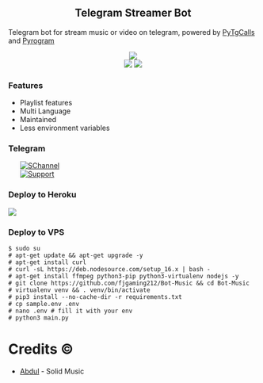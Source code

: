 <h2 align="center">Telegram Streamer Bot </h2>
<p>
Telegram bot for stream music or video on telegram, 
powered by <a href="https://github.com/pytgcalls/pytgcalls">PyTgCalls</a>
and <a href="https://github.com/pyrogram/pyrogram">Pyrogram</a>
</p>

<div align="center">
    <a href="https://github.com/fjgaming212/Bot-Music"><img src="https://img.shields.io/github/repo-size/fjgaming212/Bot-Music?logo=github"></a> <br>
    <a href="https://github.com/fjgaming212/Bot-Music"><img src="https://img.shields.io/github/forks/fjgaming212/Bot-Music?logo=github"></a>
    <a href="https://github.com/fjgaming212/Bot-Music"><img src="https://img.shields.io/github/stars/fjgaming212/Bot-Music?logo=github"></a>
</div>


<h3>Features</h3> 
<ul>
    <li>Playlist features</li>
    <li>Multi Language</li>
    <li>Maintained</li>
    <li>Less environment variables</li>
</ul>

<h3>Telegram</h3>
<ul>
    <a href="https://t.me/BotMusicUpdates"><img alt="SChannel" src="https://img.shields.io/badge/Channel-blue.svg?logo=telegram"></a> <br/>
    <a href="https://t.me/BotMusicChat"><img alt="Support" src="https://img.shields.io/badge/Support-blue.svg?logo=telegram"></a> <br/>
</ul>

<h3>Deploy to Heroku </h3>
<div>
    <a href="https://dashboard.heroku.com/new?button-url=https://github.com/Duckoi1707/Bot-Music&template=https:https://github.com/Duckoi1707/Bot-Music"><img src="https://www.herokucdn.com/deploy/button.svg"></a>
</div>

### Deploy to VPS
```
$ sudo su
# apt-get update && apt-get upgrade -y
# apt-get install curl
# curl -sL https://deb.nodesource.com/setup_16.x | bash - 
# apt-get install ffmpeg python3-pip python3-virtualenv nodejs -y 
# git clone https://github.com/fjgaming212/Bot-Music && cd Bot-Music
# virtualenv venv && . venv/bin/activate 
# pip3 install --no-cache-dir -r requirements.txt 
# cp sample.env .env 
# nano .env # fill it with your env 
# python3 main.py
```

# Credits ©
* [Abdul](https://github.com/DoellBarr/solidmusic) - Solid Music
